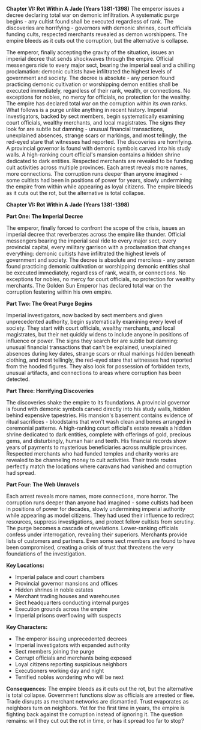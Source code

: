 **Chapter VI: Rot Within A Jade (Years 1381-1398)** The emperor issues a decree declaring total war on demonic infiltration. A systematic purge begins - any cultist found shall be executed regardless of rank. The discoveries are horrifying - governors with demonic shrines, court officials funding cults, respected merchants revealed as demon worshippers. The empire bleeds as it cuts out the corruption, but the alternative is collapse.

The emperor, finally accepting the gravity of the situation, issues an imperial decree that sends shockwaves through the empire. Official messengers ride to every major sect, bearing the imperial seal and a chilling proclamation: demonic cultists have infiltrated the highest levels of government and society.
The decree is absolute - any person found practicing demonic cultivation or worshipping demon entities shall be executed immediately, regardless of their rank, wealth, or connections. No exceptions for nobles, no mercy for officials, no protection for the wealthy. The empire has declared total war on the corruption within its own ranks.
What follows is a purge unlike anything in recent history. Imperial investigators, backed by sect members, begin systematically examining court officials, wealthy merchants, and local magistrates. The signs they look for are subtle but damning - unusual financial transactions, unexplained absences, strange scars or markings, and most tellingly, the red-eyed stare that witnesses had reported.
The discoveries are horrifying. A provincial governor is found with demonic symbols carved into his study walls. A high-ranking court official's mansion contains a hidden shrine dedicated to dark entities. Respected merchants are revealed to be funding cult activities across multiple provinces.
Each arrest reveals more names, more connections. The corruption runs deeper than anyone imagined - some cultists had been in positions of power for years, slowly undermining the empire from within while appearing as loyal citizens.
The empire bleeds as it cuts out the rot, but the alternative is total collapse.


**Chapter VI: Rot Within A Jade (Years 1381-1398)**

**Part One: The Imperial Decree**

The emperor, finally forced to confront the scope of the crisis, issues an imperial decree that reverberates across the empire like thunder. Official messengers bearing the imperial seal ride to every major sect, every provincial capital, every military garrison with a proclamation that changes everything: demonic cultists have infiltrated the highest levels of government and society.
The decree is absolute and merciless - any person found practicing demonic cultivation or worshipping demonic entities shall be executed immediately, regardless of rank, wealth, or connections. No exceptions for nobles, no mercy for court officials, no protection for wealthy merchants. The Golden Sun Emperor has declared total war on the corruption festering within his own empire.

**Part Two: The Great Purge Begins**

Imperial investigators, now backed by sect members and given unprecedented authority, begin systematically examining every level of society. They start with court officials, wealthy merchants, and local magistrates, but their net quickly widens to include anyone in positions of influence or power.
The signs they search for are subtle but damning: unusual financial transactions that can't be explained, unexplained absences during key dates, strange scars or ritual markings hidden beneath clothing, and most tellingly, the red-eyed stare that witnesses had reported from the hooded figures. They also look for possession of forbidden texts, unusual artifacts, and connections to areas where corruption has been detected.

**Part Three: Horrifying Discoveries**

The discoveries shake the empire to its foundations. A provincial governor is found with demonic symbols carved directly into his study walls, hidden behind expensive tapestries. His mansion's basement contains evidence of ritual sacrifices - bloodstains that won't wash clean and bones arranged in ceremonial patterns.
A high-ranking court official's estate reveals a hidden shrine dedicated to dark entities, complete with offerings of gold, precious gems, and disturbingly, human hair and teeth. His financial records show years of payments to mysterious beneficiaries across multiple provinces.
Respected merchants who had funded temples and charity works are revealed to be channeling money to cult activities. Their trade routes perfectly match the locations where caravans had vanished and corruption had spread.

**Part Four: The Web Unravels**

Each arrest reveals more names, more connections, more horror. The corruption runs deeper than anyone had imagined - some cultists had been in positions of power for decades, slowly undermining imperial authority while appearing as model citizens. They had used their influence to redirect resources, suppress investigations, and protect fellow cultists from scrutiny.
The purge becomes a cascade of revelations. Lower-ranking officials confess under interrogation, revealing their superiors. Merchants provide lists of customers and partners. Even some sect members are found to have been compromised, creating a crisis of trust that threatens the very foundations of the investigation.

**Key Locations:**

- Imperial palace and court chambers
- Provincial governor mansions and offices
- Hidden shrines in noble estates
- Merchant trading houses and warehouses
- Sect headquarters conducting internal purges
- Execution grounds across the empire
- Imperial prisons overflowing with suspects

**Key Characters:**

- The emperor issuing unprecedented decrees
- Imperial investigators with expanded authority
- Sect members joining the purge
- Corrupt officials and merchants being exposed
- Loyal citizens reporting suspicious neighbors
- Executioners working day and night
- Terrified nobles wondering who will be next

**Consequences:** The empire bleeds as it cuts out the rot, but the alternative is total collapse. Government functions slow as officials are arrested or flee. Trade disrupts as merchant networks are dismantled. Trust evaporates as neighbors turn on neighbors. Yet for the first time in years, the empire is fighting back against the corruption instead of ignoring it. The question remains: will they cut out the rot in time, or has it spread too far to stop?
